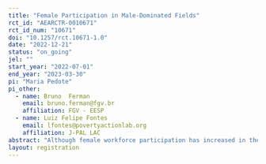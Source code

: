 ```yaml
---
title: "Female Participation in Male-Dominated Fields"
rct_id: "AEARCTR-0010671"
rct_id_num: "10671"
doi: "10.1257/rct.10671-1.0"
date: "2022-12-21"
status: "on_going"
jel: ""
start_year: "2022-07-01"
end_year: "2023-03-30"
pi: "Maria Pedote"
pi_other:
  - name: Bruno  Ferman
    email: bruno.ferman@fgv.br
    affiliation: FGV - EESP
  - name: Luiz Felipe Fontes
    email: lfontes@povertyactionlab.org
    affiliation: J-PAL LAC
abstract: "Although female workforce participation has increased in the last decades, coding remains a male-dominated field. We have partnered with a coding course provider that is interested in increasing female enrollment and persistence throughout their selection process. One stage of the selection process, in particular, generates a significant gender imbalance: the need to play online logic and memory games. We designed a nudge experiment to try to enhance female take up of these games and their persistence through the selection process. The experiment will test whether providing information about female participation and performance in the previous selection process stimulates other women to persist in the process. Moreover, we would like to understand what are the potential barriers that discourage women to persist through the selection process and which are the mechanisms that can explain the effect (or lack of effect) of our proposed treatment. Thus, survey questions addressing beliefs will be inserted in the selection process. The results might shed light into how stereotypes and beliefs influence women's decision to enter and persist in male-dominated environments."
layout: registration
---
```


